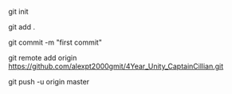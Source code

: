 git init

git add .

git commit -m "first commit"

git remote add origin https://github.com/alexpt2000gmit/4Year_Unity_CaptainCillian.git

git push -u origin master